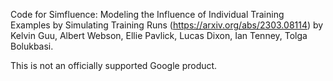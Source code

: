Code for Simfluence: Modeling the Influence of Individual Training Examples by Simulating Training Runs (https://arxiv.org/abs/2303.08114) by Kelvin Guu, Albert Webson, Ellie Pavlick, Lucas Dixon, Ian Tenney, Tolga Bolukbasi.


This is not an officially supported Google product.
